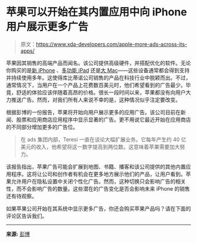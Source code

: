 # 苹果可以开始在其内置应用中向 iPhone 用户展示更多广告

> 原文：<https://www.xda-developers.com/apple-more-ads-across-its-apps/>

苹果因其销售的高端产品而闻名。该公司提供高级硬件，并搭配优化的软件。无论你购买的是[新 iPhone](http://xda-developers.com/best-iphone) 、[多功能 iPad](http://xda-developers.com/best-ipad) 还是[大 Mac](http://xda-developers.com/best-macs)——这些设备通常都会得到支持并持续使用多年。这使得库比蒂诺公司销售的产品在科技行业中脱颖而出。不过，通常情况下，当用户在一个产品上花费数百美元时，他们希望看到的广告最少。毕竟，舒适的体验应该伴随着高昂的价格。很长一段时间以来，苹果都没有向用户大力推送广告。然而，对我们所有人来说不幸的是，这种情况似乎注定要改变。

根据彭博的一份报告，苹果将开始向用户展示更多的应用广告。该公司目前在新闻、股票和应用商店应用程序中显示显著的广告。更不用说它最近开始在应用商店的不同部分增加更多的广告位。

> 在 ads 集团内部，Teresi 一直在谈论大幅扩展业务。它每年产生约 40 亿美元的收入，他希望将这一数字提高到两位数。这意味着苹果需要加大努力。

该报告指出，苹果广告可能会扩展到地图、书籍、播客和该公司提供的其他内置应用程序。这将让公司和创作者有机会在更多地方展示他们的产品，让用户看到。苹果允许用户在隐私设置中关闭个性化广告。然而，这种切换只会影响广告的相关性，而不会影响广告的数量。这些潜在的广告变化是否会影响未来 iPhone 的销售还有待观察。

如果苹果公司开始在其系统中显示更多广告，你还会购买苹果产品吗？请在下面的评论区告诉我们。

* * *

**来源:** [彭博](https://www.bloomberg.com/news/newsletters/2022-08-14/apple-aapl-set-to-expand-advertising-bringing-ads-to-maps-tv-and-books-apps-l6tdqqmg)
